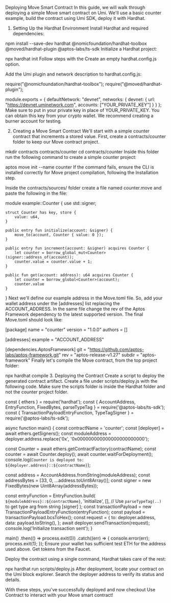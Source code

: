 Deploying Move Smart Contract
In this guide, we will walk through deploying a simple Move smart contract on Umi. We'll use a basic counter example, build the contract using Umi SDK, deploy it with Hardhat.

1. Setting Up the Hardhat Environment
Install Hardhat and required dependencies:


npm install --save-dev hardhat @nomicfoundation/hardhat-toolbox @moved/hardhat-plugin @aptos-labs/ts-sdk
Initialize a Hardhat project:


npx hardhat init
Follow steps with the Create an empty hardhat.config.js option.

Add the Umi plugin and network description to hardhat.config.js:


require("@nomicfoundation/hardhat-toolbox");
require("@moved/hardhat-plugin");

module.exports = {
  defaultNetwork: "devnet",
  networks: {
    devnet: {
      url: "https://devnet.uminetwork.com",
      accounts: ["YOUR_PRIVATE_KEY"]
    }
  }
};
Make sure to put in your private key in place of YOUR_PRIVATE_KEY. You can obtain this key from your crypto wallet. We recommend creating a burner account for testing.

2. Creating a Move Smart Contract
We'll start with a simple counter contract that increments a stored value. First, create a contracts/counter folder to keep our Move contract project.


mkdir contracts contracts/counter
cd contracts/counter
Inside this folder run the following command to create a simple counter project:


aptos move init --name counter
If the command fails, ensure the CLI is installed correctly for Move project compilation, following the Installation step.

Inside the contracts/sources/ folder create a file named counter.move and paste the following in the file:


module example::Counter {
    use std::signer;

    struct Counter has key, store {
        value: u64,
    }

    public entry fun initialize(account: &signer) {
        move_to(account, Counter { value: 0 });
    }

    public entry fun increment(account: &signer) acquires Counter {
        let counter = borrow_global_mut<Counter>(signer::address_of(account));
        counter.value = counter.value + 1;
    }

    public fun get(account: address): u64 acquires Counter {
        let counter = borrow_global<Counter>(account);
        counter.value
    }
}
Next we'll define our example address in the Move.toml file. So, add your wallet address under the [addresses] list replacing the ACCOUNT_ADDRESS. In the same file change the rev of the Aptos Framework dependency to the latest supported version. The final Move.toml should look like:


[package]
name = "counter"
version = "1.0.0"
authors = []

[addresses]
example = "ACCOUNT_ADDRESS"

[dependencies.AptosFramework]
git = "https://github.com/aptos-labs/aptos-framework.git"
rev = "aptos-release-v1.27"
subdir = "aptos-framework"
Finally let's compile the Move contract, from the top project folder:


npx hardhat compile
3. Deploying the Contract
Create a script to deploy the generated contract artifact. Create a file under scripts/deploy.js with the following code. Make sure the scripts folder is inside the Hardhat folder and not the counter project folder.


const { ethers } = require('hardhat');
const { AccountAddress, EntryFunction, FixedBytes, parseTypeTag } = require('@aptos-labs/ts-sdk');
const { TransactionPayloadEntryFunction, TypeTagSigner } = require('@aptos-labs/ts-sdk');

async function main() {
  const contractName = 'counter';
  const [deployer] = await ethers.getSigners();
  const moduleAddress = deployer.address.replace('0x', '0x000000000000000000000000');

  const Counter = await ethers.getContractFactory(contractName);
  const counter = await Counter.deploy();
  await counter.waitForDeployment();
  console.log(`Counter is deployed to: ${deployer.address}::${contractName}`);

  const address = AccountAddress.fromString(moduleAddress);
  const addressBytes = [33, 0, ...address.toUint8Array()];
  const signer = new FixedBytes(new Uint8Array(addressBytes));

  const entryFunction = EntryFunction.build(
    `${moduleAddress}::${contractName}`,
    'initialize',
    [], // Use `parseTypeTag(..)` to get type arg from string
    [signer]
  );
  const transactionPayload = new TransactionPayloadEntryFunction(entryFunction);
  const payload = transactionPayload.bcsToHex();
  const request = {
    to: deployer.address,
    data: payload.toString(),
  };
  await deployer.sendTransaction(request);
  console.log('Initialize transaction sent');
}

main()
  .then(() => process.exit(0))
  .catch((err) => {
    console.error(err);
    process.exit(1);
  });
Ensure your wallet has sufficient test ETH for the address used above. Get tokens from the Faucet.

Deploy the contract using a single command, Hardhat takes care of the rest:


npx hardhat run scripts/deploy.js
After deployment, locate your contract on the Umi block explorer. Search the deployer address to verify its status and details.

With these steps, you've successfully deployed and now checkout Use Contract to interact with your Move smart contract!